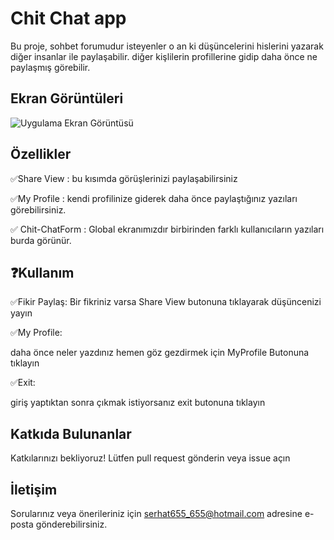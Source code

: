 
# Chit Chat app

Bu proje, sohbet forumudur isteyenler o an ki düşüncelerini hislerini yazarak diğer insanlar ile paylaşabilir. diğer kişlilerin profillerine gidip daha önce ne paylaşmış görebilir.


## Ekran Görüntüleri

![Uygulama Ekran Görüntüsü](https://via.placeholder.com/468x300?text=App+Screenshot+Here)

  
## Özellikler


✅Share View : bu kısımda görüşlerinizi paylaşabilirsiniz 

✅My Profile : kendi profilinize giderek daha önce paylaştığınız
yazıları görebilirsiniz.

✅ Chit-ChatForm : Global ekranımızdır birbirinden farklı kullanıcıların yazıları burda görünür.




  
## ❓Kullanım

✅Fikir Paylaş:
 Bir fikriniz varsa Share View butonuna tıklayarak düşüncenizi yayın

✅My Profile:

daha önce neler yazdınız hemen göz gezdirmek için MyProfile Butonuna tıklayın

✅Exit:

giriş yaptıktan sonra çıkmak istiyorsanız exit butonuna tıklayın


  
## Katkıda Bulunanlar

Katkılarınızı bekliyoruz! Lütfen pull request gönderin veya issue açın
  
## İletişim
Sorularınız veya önerileriniz için serhat655_655@hotmail.com adresine e-posta gönderebilirsiniz.



  
